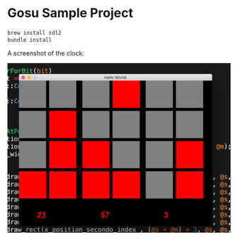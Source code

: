 # Gosu Sample Project

```
brew install sdl2
bundle install
```


A screenshot of the clock:

![binary clock](./Gosu_binary_clock.png)